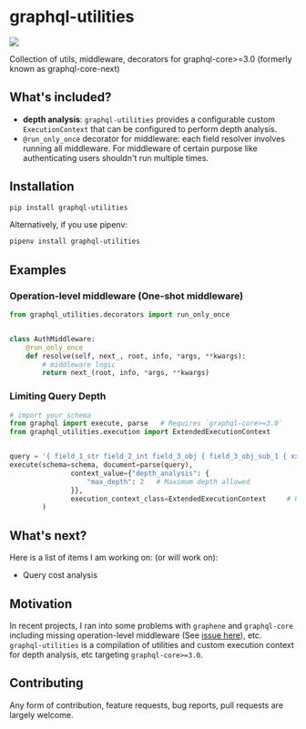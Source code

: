 # graphql-utilities

![](https://github.com/melvinkcx/graphql-utilities/workflows/tests/badge.svg)

Collection of utils, middleware, decorators for graphql-core>=3.0 (formerly known as graphql-core-next)

## What's included?

* __depth analysis__: `graphql-utilities` provides a configurable custom `ExecutionContext` that 
can be configured to perform depth analysis.
* `@run_only_once` decorator for middleware: each field resolver involves running all middleware. 
For middleware of certain purpose like authenticating users shouldn't run multiple times. 

## Installation

```sh
pip install graphql-utilities
```

Alternatively, if you use pipenv:

```sh
pipenv install graphql-utilities
```

## Examples

### Operation-level middleware (One-shot middleware)

```python
from graphql_utilities.decorators import run_only_once


class AuthMiddleware:
    @run_only_once
    def resolve(self, next_, root, info, *args, **kwargs):
        # middleware logic
        return next_(root, info, *args, **kwargs)   
```

### Limiting Query Depth

```python
# import your schema
from graphql import execute, parse   # Requires `graphql-core>=3.0`
from graphql_utilities.execution import ExtendedExecutionContext


query = '{ field_1_str field_2_int field_3_obj { field_3_obj_sub_1 { xxx } } }'
execute(schema=schema, document=parse(query),
               context_value={"depth_analysis": {
                   "max_depth": 2   # Maximum depth allowed
               }},
               execution_context_class=ExtendedExecutionContext     # Use the `ExtendedExecutionContext` provided in `graphql-utilities`
        )
```

## What's next? 

Here is a list of items I am working on: (or will work on):

* Query cost analysis

## Motivation

In recent projects, I ran into some problems with `graphene` and `graphql-core` including missing operation-level middleware (See [issue here](https://github.com/graphql-python/graphene/issues/1117)), etc. 
`graphql-utilities` is a compilation of utilities and custom execution context for depth analysis, etc targeting `graphql-core>=3.0`.

## Contributing

Any form of contribution, feature requests, bug reports, pull requests are largely welcome.  
